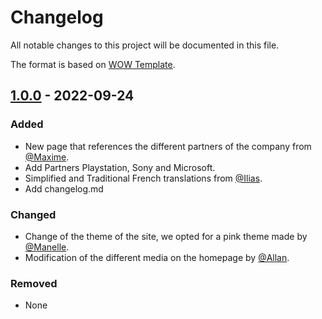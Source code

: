 # Changelog

All notable changes to this project will be documented in this file.

The format is based on [WOW Template](https://github.com/toidicode/template/tree/master/34-wow).

## [1.0.0] - 2022-09-24

### Added

- New page that references the different partners of the company from [@Maxime](https://github.com/maxousql).
- Add Partners Playstation, Sony and Microsoft.
- Simplified and Traditional French translations from [@Ilias](https://github.com/ilias2711).
- Add changelog.md

### Changed

- Change of the theme of the site, we opted for a pink theme made by [@Manelle](https://github.com/manelleha).
- Modification of the different media on the homepage by [@Allan](https://github.com/OukhtySama).

### Removed
- None

[1.0.0]: https://github.com/maxousql/ProjectMAMI/releases/tag/v1.0.0
